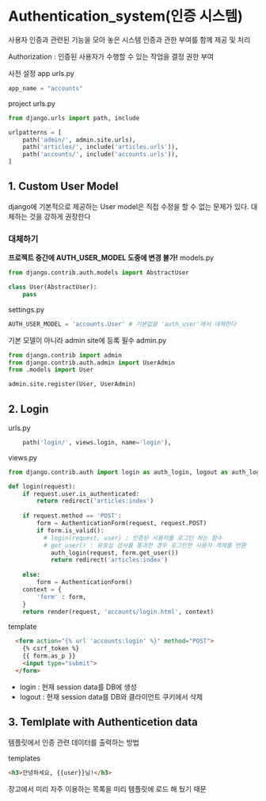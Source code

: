 # Authentication_system(인증 시스템)
사용자 인증과 관련된 기능을 모아 놓은 시스템
인증과 관한 부여를 함께 제공 및 처리

Authorization : 인증된 사용자가 수행할 수 있는 작업을 결정 권한 부여

사전 설정
app urls.py
```py
app_name = "accounts"
```
project urls.py
```py
from django.urls import path, include

urlpatterns = [
    path('admin/', admin.site.urls),
    path('articles/', include('articles.urls')),
    path('accounts/', include('accounts.urls')),
]
```

## 1. Custom User Model
django에 기본적으로 제공하는 User model은 직접 수정을 할 수 없는 문제가 있다.
대체하는 것을 강하게 권장한다

### 대체하기
**프로젝트 중간에 AUTH_USER_MODEL 도중에 변경 불가!**
models.py
```py
from django.contrib.auth.models import AbstractUser

class User(AbstractUser):
    pass
```

settings.py
```py
AUTH_USER_MODEL = 'accounts.User' # 기본값을 'auth_user'에서 대체한다
```

기본 모델이 아니라 admin site에 등록 필수
admin.py
```py
from django.contrib import admin
from django.contrib.auth.admin import UserAdmin
from .models import User

admin.site.register(User, UserAdmin)
```


## 2. Login
urls.py
```py
    path('login/', views.login, name='login'),
```

views.py
```py
from django.contrib.auth import login as auth_login, logout as auth_logout

def login(request):
    if request.user.is_authenticated:
        return redirect('articles:index')
    
    if request.method == 'POST':
        form = AuthenticationForm(request, request.POST)
        if form.is_valid():
          # login(request, user) : 인증된 사용자를 로그인 하는 함수
          # get_user() : 유효성 검사를 통과한 경우 로그인한 사용자 객체를 반환
            auth_login(request, form.get_user())
            return redirect('articles:index')
        
    else:
        form = AuthenticationForm()
    context = {
        'form' : form,
    }
    return render(request, 'accounts/login.html', context)
```

template
```html
  <form action="{% url 'accounts:login' %}" method="POST">
    {% csrf_token %}
    {{ form.as_p }}
    <input type="submit">
  </form>
```
- login : 현재 session data를 DB에 생성
- logout : 현재 session data를 DB와 클라이언트 쿠키에서 삭제

## 3. Temlplate with Authenticetion data
템플릿에서 인증 관련 데이터를 출력하는 방법

templates
```html
<h3>안녕하세요, {{user}}님!</h3>
```
장고에서 미리 자주 이용하는 목록을 미리 템플릿에 로드 해 뒀기 때문